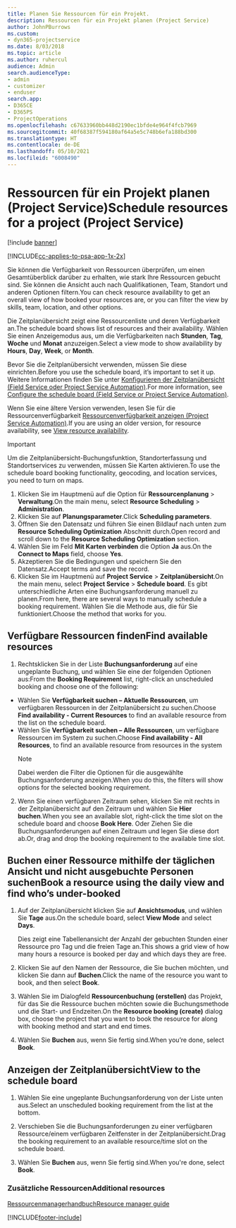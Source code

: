 ```yaml
---
title: Planen Sie Ressourcen für ein Projekt.
description: Ressourcen für ein Projekt planen (Project Service)
author: JohnPBurrows
ms.custom:
- dyn365-projectservice
ms.date: 8/03/2018
ms.topic: article
ms.author: ruhercul
audience: Admin
search.audienceType:
- admin
- customizer
- enduser
search.app:
- D365CE
- D365PS
- ProjectOperations
ms.openlocfilehash: c67633960bb448d2190ec1bfde4e964f4fcb7969
ms.sourcegitcommit: 40f68387f594180af64a5e5c748b6efa188bd300
ms.translationtype: HT
ms.contentlocale: de-DE
ms.lasthandoff: 05/10/2021
ms.locfileid: "6008490"
---
```

# <a name="schedule-resources-for-a-project-project-service"></a><span data-ttu-id="77310-103">Ressourcen für ein Projekt planen (Project Service)</span><span class="sxs-lookup"><span data-stu-id="77310-103">Schedule resources for a project (Project Service)</span></span>

[!include [banner](../includes/psa-now-project-operations.md)]

[!INCLUDE[cc-applies-to-psa-app-1x-2x](../includes/cc-applies-to-psa-app-1x-2x.md)]

<span data-ttu-id="77310-104">Sie können die Verfügbarkeit von Ressourcen überprüfen, um einen Gesamtüberblick darüber zu erhalten, wie stark Ihre Ressourcen gebucht sind. Sie können die Ansicht auch nach Qualifikationen, Team, Standort und anderen Optionen filtern.</span><span class="sxs-lookup"><span data-stu-id="77310-104">You can check resource availability to get an overall view of how booked your resources are, or you can filter the view by skills, team, location, and other options.</span></span>  
  
<span data-ttu-id="77310-105">Die Zeitplanübersicht zeigt eine Ressourcenliste und deren Verfügbarkeit an.</span><span class="sxs-lookup"><span data-stu-id="77310-105">The schedule board shows list of resources and their availability.</span></span> <span data-ttu-id="77310-106">Wählen Sie einen Anzeigemodus aus, um die Verfügbarkeiten nach **Stunden**, **Tag**, **Woche** und **Monat** anzuzeigen.</span><span class="sxs-lookup"><span data-stu-id="77310-106">Select a view mode to show availability by **Hours**, **Day**, **Week**, or **Month**.</span></span>  
  
<span data-ttu-id="77310-107">Bevor Sie die Zeitplanübersicht verwenden, müssen Sie diese einrichten.</span><span class="sxs-lookup"><span data-stu-id="77310-107">Before you use the schedule board, it’s important to set it up.</span></span> <span data-ttu-id="77310-108">Weitere Informationen finden Sie unter [Konfigurieren der Zeitplanübersicht (Field Service oder Project Service Automation)](/dynamics365/field-service/configure-schedule-board).</span><span class="sxs-lookup"><span data-stu-id="77310-108">For more information, see [Configure the schedule board (Field Service or Project Service Automation)](/dynamics365/field-service/configure-schedule-board).</span></span>
  
<span data-ttu-id="77310-109">Wenn Sie eine ältere Version verwenden, lesen Sie für die Ressourcenverfügbarkeit [Ressourcenverfügbarkeit anzeigen (Project Service Automation)](../psa/view-resource-availability.md).</span><span class="sxs-lookup"><span data-stu-id="77310-109">If you are using an older version, for resource availability, see [View resource availability](../psa/view-resource-availability.md).</span></span>  

> [!IMPORTANT]
>  <span data-ttu-id="77310-110">Um die Zeitplanübersicht-Buchungsfunktion, Standorterfassung und Standortservices zu verwenden, müssen Sie Karten aktivieren.</span><span class="sxs-lookup"><span data-stu-id="77310-110">To use the schedule board booking functionality, geocoding, and location services, you need to turn on maps.</span></span>  
> 
> 1. <span data-ttu-id="77310-111">Klicken Sie im Hauptmenü auf die Option für **Ressourcenplanung** > **Verwaltung**.</span><span class="sxs-lookup"><span data-stu-id="77310-111">On the main menu, select **Resource Scheduling** > **Administration**.</span></span>  
> 2. <span data-ttu-id="77310-112">Klicken Sie auf **Planungsparameter**.</span><span class="sxs-lookup"><span data-stu-id="77310-112">Click **Scheduling parameters**.</span></span>  
> 3. <span data-ttu-id="77310-113">Öffnen Sie den Datensatz und führen Sie einen Bildlauf nach unten zum **Resource Scheduling Optimization** Abschnitt durch.</span><span class="sxs-lookup"><span data-stu-id="77310-113">Open record and scroll down to the **Resource Scheduling Optimization** section.</span></span>  
> 4. <span data-ttu-id="77310-114">Wählen Sie im Feld **Mit Karten verbinden** die Option **Ja** aus.</span><span class="sxs-lookup"><span data-stu-id="77310-114">On the **Connect to Maps** field, choose **Yes**.</span></span>  
> 5. <span data-ttu-id="77310-115">Akzeptieren Sie die Bedingungen und speichern Sie den Datensatz.</span><span class="sxs-lookup"><span data-stu-id="77310-115">Accept terms and save the record.</span></span>  
> 6. <span data-ttu-id="77310-116">Klicken Sie im Hauptmenü auf **Project Service** > **Zeitplanübersicht**.</span><span class="sxs-lookup"><span data-stu-id="77310-116">On the main menu, select **Project Service** > **Schedule board**.</span></span> <span data-ttu-id="77310-117">Es gibt unterschiedliche Arten eine Buchungsanforderung manuell zu planen.</span><span class="sxs-lookup"><span data-stu-id="77310-117">From here, there are several ways to manually schedule a booking requirement.</span></span> <span data-ttu-id="77310-118">Wählen Sie die Methode aus, die für Sie funktioniert.</span><span class="sxs-lookup"><span data-stu-id="77310-118">Choose the method that works for you.</span></span>
  
## <a name="find-available-resources"></a><span data-ttu-id="77310-119">Verfügbare Ressourcen finden</span><span class="sxs-lookup"><span data-stu-id="77310-119">Find available resources</span></span>

1.  <span data-ttu-id="77310-120">Rechtsklicken Sie in der Liste **Buchungsanforderung** auf eine ungeplante Buchung, und wählen Sie eine der folgenden Optionen aus:</span><span class="sxs-lookup"><span data-stu-id="77310-120">From the **Booking Requirement** list, right-click an unscheduled booking and choose one of the following:</span></span>  
  
- <span data-ttu-id="77310-121">Wählen Sie **Verfügbarkeit suchen – Aktuelle Ressourcen**, um verfügbaren Ressourcen in der Zeitplanübersicht zu suchen.</span><span class="sxs-lookup"><span data-stu-id="77310-121">Choose **Find availability - Current Resources** to find an available resource from the list on the schedule board.</span></span>  
- <span data-ttu-id="77310-122">Wählen Sie **Verfügbarkeit suchen – Alle Ressourcen**, um verfügbare Ressourcen im System zu suchen.</span><span class="sxs-lookup"><span data-stu-id="77310-122">Choose **Find availability - All Resources**, to find an available resource from resources in the system</span></span>  
   > [!NOTE]
   >  <span data-ttu-id="77310-123">Dabei werden die Filter die Optionen für die ausgewählte Buchungsanforderung anzeigen.</span><span class="sxs-lookup"><span data-stu-id="77310-123">When you do this, the filters will show options for the selected booking requirement.</span></span>  
  
2. <span data-ttu-id="77310-124">Wenn Sie einen verfügbaren Zeitraum sehen, klicken Sie mit rechts in der Zeitplanübersicht auf den Zeitraum und wählen Sie **Hier buchen**.</span><span class="sxs-lookup"><span data-stu-id="77310-124">When you see an available slot, right-click the time slot on the schedule board and choose **Book Here**.</span></span> <span data-ttu-id="77310-125">Oder Ziehen Sie die Buchungsanforderungen auf einen Zeitraum und legen Sie diese dort ab.</span><span class="sxs-lookup"><span data-stu-id="77310-125">Or, drag and drop the booking requirement to the available time slot.</span></span>  
  

## <a name="book-a-resource-using-the-daily-view-and-find-whos-under-booked"></a><span data-ttu-id="77310-126">Buchen einer Ressource mithilfe der täglichen Ansicht und nicht ausgebuchte Personen suchen</span><span class="sxs-lookup"><span data-stu-id="77310-126">Book a resource using the daily view and find who’s under-booked</span></span>
  
1.  <span data-ttu-id="77310-127">Auf der Zeitplanübersicht klicken Sie auf **Ansichtsmodus**, und wählen Sie **Tage** aus.</span><span class="sxs-lookup"><span data-stu-id="77310-127">On the schedule board, select **View Mode** and select **Days**.</span></span>  
  
    <span data-ttu-id="77310-128">Dies zeigt eine Tabellenansicht der Anzahl der gebuchten Stunden einer Ressource pro Tag und die freien Tage an.</span><span class="sxs-lookup"><span data-stu-id="77310-128">This shows a grid view of how many hours a resource is booked per day and which days they are free.</span></span>  
  
2.  <span data-ttu-id="77310-129">Klicken Sie auf den Namen der Ressource, die Sie buchen möchten, und klicken Sie dann auf **Buchen**.</span><span class="sxs-lookup"><span data-stu-id="77310-129">Click the name of the resource you want to book, and then select **Book**.</span></span>  
  
3.  <span data-ttu-id="77310-130">Wählen Sie im Dialogfeld **Ressourcenbuchung (erstellen)** das Projekt, für das Sie die Ressource buchen möchten sowie die Buchungsmethode und die Start- und Endzeiten.</span><span class="sxs-lookup"><span data-stu-id="77310-130">On the **Resource booking (create)** dialog box, choose the project that you want to book the resource for along with booking method and start and end times.</span></span>  
  
4.  <span data-ttu-id="77310-131">Wählen Sie **Buchen** aus, wenn Sie fertig sind.</span><span class="sxs-lookup"><span data-stu-id="77310-131">When you’re done, select **Book**.</span></span>  
  
## <a name="view-to-the-schedule-board"></a><span data-ttu-id="77310-132">Anzeigen der Zeitplanübersicht</span><span class="sxs-lookup"><span data-stu-id="77310-132">View to the schedule board</span></span>
  
1.  <span data-ttu-id="77310-133">Wählen Sie eine ungeplante Buchungsanforderung von der Liste unten aus.</span><span class="sxs-lookup"><span data-stu-id="77310-133">Select an unscheduled booking requirement from the list at the bottom.</span></span>  
  
2.  <span data-ttu-id="77310-134">Verschieben Sie die Buchungsanforderungen zu einer verfügbaren Ressource/einem verfügbaren Zeitfenster in der Zeitplanübersicht.</span><span class="sxs-lookup"><span data-stu-id="77310-134">Drag the booking requirement to an available resource/time slot on the schedule board.</span></span>  
  
3.  <span data-ttu-id="77310-135">Wählen Sie **Buchen** aus, wenn Sie fertig sind.</span><span class="sxs-lookup"><span data-stu-id="77310-135">When you're done, select **Book**.</span></span>  
  
### <a name="additional-resources"></a><span data-ttu-id="77310-136">Zusätzliche Ressourcen</span><span class="sxs-lookup"><span data-stu-id="77310-136">Additional resources</span></span>  
 [<span data-ttu-id="77310-137">Ressourcenmanagerhandbuch</span><span class="sxs-lookup"><span data-stu-id="77310-137">Resource manager guide</span></span>](../psa/resource-manager-guide.md)


[!INCLUDE[footer-include](../includes/footer-banner.md)]